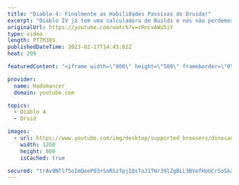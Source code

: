 ```yaml
---
title: "Diablo 4: Finalmente as Habilidades Passivas do Druida!"
excerpt: "Diablo IV já tem uma calculadora de Builds e nós não perdemos tempo e vamos te explicar TODAS as habilidades e mecânicas ..."
originalUrl: https://youtube.com/watch?v=cRncxAWu5iY
type: video
length: PT7M38S
publishedDateTime: 2023-02-17T14:45:02Z
heat: 209

featuredContent: "<iframe width=\"800\" height=\"500\" frameborder=\"0\" src=\"https://www.youtube.com/embed/cRncxAWu5iY\" allow=\"accelerometer; autoplay; encrypted-media; gyroscope; picture-in-picture\" allowfullscreen></iframe>"

provider:
  name: Hadomancer
  domain: youtube.com

topics:
  - Diablo 4
  - Druid

images:
  - url: https://www.youtube.com/img/desktop/supported_browsers/dinosaur.png
    width: 1200
    height: 800
    isCached: true

secured: "trAv9NTlf5oImQeePO3+SnRSzfpjIQsToJ1THr39lZgBLL3BVefHoUCrSoSkawNfC4PKSNcKIX7FRwfud+KHnRPQY7WywKwnI2z0JePweBgqA8ZYCy5XOdlua7xaisGqo0YW6Hu9GAbwHoWKZvwJo1oYVIdQH4SfbgoJOftnB3Omy/ArtBzKarHKsg+iucURtevWAPwCuHjDxGNrMxGaSiAJNqNrA4adXZqs63KXuVEltxHMUlFj4LCwNl715UVLVfah3tF5FKZ7NqejBrIIfLKHrAGtAiG3WBKbn+mWOoXsdV5dmT1s492mPch74joAVh/GVXpz4Kn0X+4h0K/rJtRtmq5vRyGZL32BE6Fo1Nkn7wQZFCjLLubKYVq3cTqJP/6TX8o3AgHWLqhZ5YSG7w==;4A7QxV6WQ2VM+IVvuJtVHw=="
---
```


